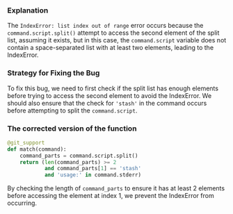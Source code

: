 ### Explanation
The `IndexError: list index out of range` error occurs because the `command.script.split()` attempt to access the second element of the split list, assuming it exists, but in this case, the `command.script` variable does not contain a space-separated list with at least two elements, leading to the IndexError.

### Strategy for Fixing the Bug
To fix this bug, we need to first check if the split list has enough elements before trying to access the second element to avoid the IndexError. We should also ensure that the check for `'stash'` in the command occurs before attempting to split the `command.script`.

### The corrected version of the function
```python
@git_support
def match(command):
    command_parts = command.script.split()
    return (len(command_parts) >= 2
            and command_parts[1] == 'stash'
            and 'usage:' in command.stderr)
```

By checking the length of `command_parts` to ensure it has at least 2 elements before accessing the element at index 1, we prevent the IndexError from occurring.